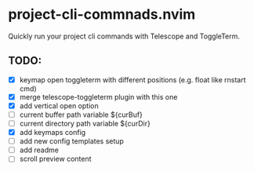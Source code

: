 # project-cli-commnads.nvim
Quickly run your project cli commands with Telescope and ToggleTerm. 


## TODO:
- [x] keymap open toggleterm with different positions (e.g. float like rnstart cmd)
- [x] merge telescope-toggleterm plugin with this one
- [x] add vertical open option
- [ ] current buffer path variable ${curBuf}
- [ ] current directory path variable ${curDir}
- [x] add keymaps config
- [ ] add new config templates setup
- [ ] add readme
- [ ] scroll preview content
